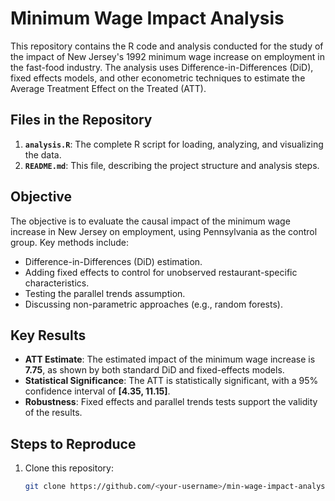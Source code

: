 # Minimum Wage Impact Analysis

This repository contains the R code and analysis conducted for the study of the impact of New Jersey's 1992 minimum wage increase on employment in the fast-food industry. The analysis uses Difference-in-Differences (DiD), fixed effects models, and other econometric techniques to estimate the Average Treatment Effect on the Treated (ATT).

## Files in the Repository

1. **`analysis.R`**: The complete R script for loading, analyzing, and visualizing the data.
2. **`README.md`**: This file, describing the project structure and analysis steps.

## Objective

The objective is to evaluate the causal impact of the minimum wage increase in New Jersey on employment, using Pennsylvania as the control group. Key methods include:
- Difference-in-Differences (DiD) estimation.
- Adding fixed effects to control for unobserved restaurant-specific characteristics.
- Testing the parallel trends assumption.
- Discussing non-parametric approaches (e.g., random forests).

## Key Results

- **ATT Estimate**: The estimated impact of the minimum wage increase is **7.75**, as shown by both standard DiD and fixed-effects models.
- **Statistical Significance**: The ATT is statistically significant, with a 95% confidence interval of **[4.35, 11.15]**.
- **Robustness**: Fixed effects and parallel trends tests support the validity of the results.

## Steps to Reproduce

1. Clone this repository:
   ```bash
   git clone https://github.com/<your-username>/min-wage-impact-analysis.git
